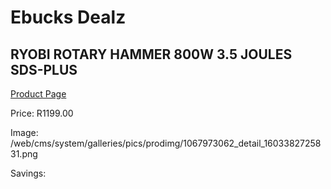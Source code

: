 
# Ebucks Dealz
## RYOBI ROTARY HAMMER 800W 3.5 JOULES SDS-PLUS
[Product Page](https://www.ebucks.com/web/shop/productSelected.do?prodId=1067973062&catId=717342768)

Price: R1199.00

Image: /web/cms/system/galleries/pics/prodimg/1067973062_detail_1603382725831.png

Savings: 


	